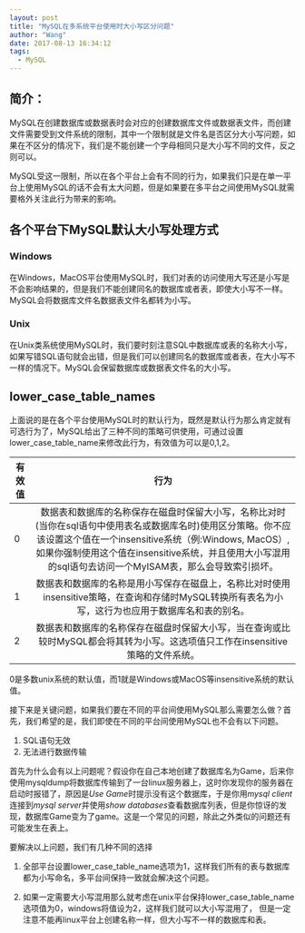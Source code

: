 ```yaml
---
layout: post
title: "MySQL在多系统平台使用时大小写区分问题"
author: "Wang"
date: 2017-08-13 16:34:12
tags:
  - MySQL
---
```


## 简介：
MySQL在创建数据库或数据表时会对应的创建数据库文件或数据表文件，而创建文件需要受到文件系统的限制，其中一个限制就是文件名是否区分大小写问题，如果在不区分的情况下，我们是不能创建一个字母相同只是大小写不同的文件，反之则可以。

MySQL受这一限制，所以在各个平台上会有不同的行为，如果我们只是在单一平台上使用MySQL的话不会有太大问题，但是如果要在多平台之间使用MySQL就需要格外关注此行为带来的影响。
        

## 各个平台下MySQL默认大小写处理方式

### Windows

在Windows，MacOS平台使用MySQL时，我们对表的访问使用大写还是小写是不会影响结果的，但是我们不能创建同名的数据库或者表，即使大小写不一样。MySQL会将数据库文件名数据表文件名都转为小写。

### Unix

在Unix类系统使用MySQL时，我们要时刻注意SQL中数据库或表的名称大小写，如果写错SQL语句就会出错，但是我们可以创建同名的数据库或者表，在大小写不一样的情况下。MySQL会保留数据库或数据表文件名的大小写。

## lower_case_table_names

上面说的是在各个平台使用MySQL时的默认行为，既然是默认行为那么肯定就有可选行为了，MySQL给出了三种不同的策略可供使用，可通过设置lower_case_table_name来修改此行为，有效值为可以是0,1,2。

|有效值|行为|
---|:--:
0|数据表和数据库的名称保存在磁盘时保留大小写，名称比对时(当你在sql语句中使用表名或数据库名时)使用区分策略。你不应该设置这个值在一个insensitive系统（例:Windows, MacOS）,如果你强制使用这个值在insensitive系统，并且使用大小写混用的sql语句去访问一个MyISAM表，那么会导致索引损坏。
1|数据表和数据库的名称是用小写保存在磁盘上，名称比对时使用insensitive策略，在查询和存储时MySQL转换所有表名为小写，这行为也应用于数据库名和表的别名。
2|数据表和数据库的名称保存在磁盘时保留大小写，当在查询或比较时MySQL都会将其转为小写。这选项值只工作在insensitive策略的文件系统。


0是多数unix系统的默认值，而1就是Windows或MacOS等insensitive系统的默认值。

接下来是关键问题，如果我们要在不同的平台间使用MySQL那么需要怎么做？首先，我们希望的是，我们即使在不同的平台间使用MySQL也不会有以下问题。

1. SQL语句无效
2. 无法进行数据传输


首先为什么会有以上问题呢？假设你在自己本地创建了数据库名为Game，后来你使用mysqldump将数据库传输到了一台linux服务器上，这时你发现你的服务器在启动时报错了，原因是*Use Game*时提示没有这个数据库，于是你用*mysql client*连接到*mysql server*并使用*show databases*查看数据库列表，但是你惊讶的发现，数据库Game变为了game。这是一个常见的问题，除此之外类似的问题还有可能发生在表上。


要解决以上问题，我们有几种不同的选择
1. 全部平台设置lower_case_table_name选项为1，这样我们所有的表与数据库都为小写命名，多平台间保持一致就会解决这个问题。

2. 如果一定需要大小写混用那么就考虑在unix平台保持lower_case_table_name选项值为0，windows将值设为2，这样我们就可以大小写混用了，
但是一定注意不能再linux平台上创建名称一样，但大小写不一样的数据库和表。